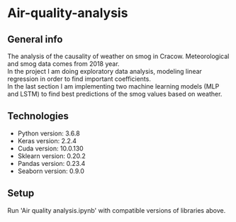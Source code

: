 # Air-quality-analysis

## General info
The analysis of the causality of weather on smog in Cracow. Meteorological and smog data comes from 2018 year. <br>
In the project I am doing exploratory data analysis, modeling linear regression in order to find important coefficients. <br>
In the last section I am implementing two machine learning models (MLP and LSTM) to find best predictions of the smog values based on weather.

## Technologies
* Python version: 3.6.8
* Keras version: 2.2.4
* Cuda version: 10.0.130
* Sklearn version: 0.20.2
* Pandas version: 0.23.4
* Seaborn version: 0.9.0

## Setup
Run 'Air quality analysis.ipynb'  with compatible versions of libraries above.